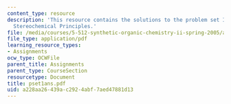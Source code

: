 ```yaml
---
content_type: resource
description: 'This resource contains the solutions to the problem set I: Review of
  Stereochemical Principles.'
file: /media/courses/5-512-synthetic-organic-chemistry-ii-spring-2005/a228aa26439ac2924abf7aed47881d13_pset1ans.pdf
file_type: application/pdf
learning_resource_types:
- Assignments
ocw_type: OCWFile
parent_title: Assignments
parent_type: CourseSection
resourcetype: Document
title: pset1ans.pdf
uid: a228aa26-439a-c292-4abf-7aed47881d13
---
```

